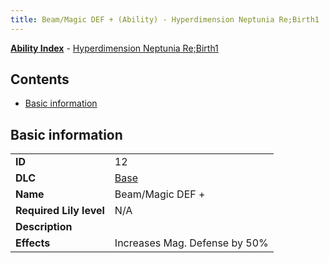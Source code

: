 ```yaml
---
title: Beam/Magic DEF + (Ability) - Hyperdimension Neptunia Re;Birth1
---
```


[**Ability Index**](/neptunia/rb1/ability/index.html) - [Hyperdimension Neptunia Re;Birth1](/neptunia/rb1)

## Contents

- [Basic information](#basic-information)

## Basic information

|   |   |
| -- | -- |
| **ID** | 12 |
| **DLC** | [Base](/neptunia/rb1/dlc/1-base.html) |
| **Name** | Beam/Magic DEF + |
| **Required Lily level** | N/A |
| **Description** |  |
| **Effects** | Increases Mag. Defense by 50% |
